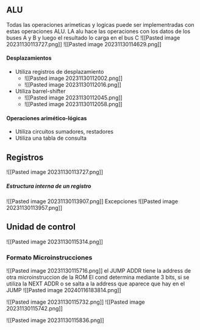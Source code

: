 

## ALU 
Todas las operaciones arimeticas y logicas puede ser implementradas con estas operaciones ALU.
LA alu hace las operaciones con los datos de los buses A y B y luego el resultado lo carga en el bus C
![[Pasted image 20231130113727.png]]
![[Pasted image 20231130114629.png]]
#### Desplazamientos
- Utiliza registros de desplazamiento
	- ![[Pasted image 20231130112002.png]]
	- ![[Pasted image 20231130112016.png]]
- Utiliza barrel-shifter
	- ![[Pasted image 20231130112045.png]]
	- ![[Pasted image 20231130112058.png]]

#### Operaciones arimético-lógicas
- Utiliza circuitos sumadores, restadores 
- Utiliza una tabla de consulta


## Registros 
![[Pasted image 20231130113727.png]]

##### Estructura interna de un registro 
![[Pasted image 20231130113907.png]]
Excepciones 
![[Pasted image 20231130113957.png]]




## Unidad de control

![[Pasted image 20231130115314.png]]


### Formato Microinstrucciones
![[Pasted image 20231130115716.png]]
el JUMP ADDR tiene la address de otra microinstruccion de la ROM 
El cond determina mediante 3 bits, si se utiliza la NEXT ADDR o se salta a la address que aparece que hay en el JUMP 
![[Pasted image 20240116183814.png]]

![[Pasted image 20231130115732.png]]
![[Pasted image 20231130115742.png]]


![[Pasted image 20231130115836.png]]